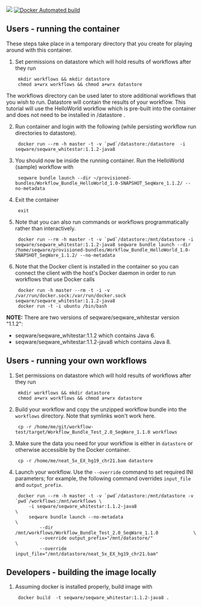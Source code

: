 [![](https://badge.imagelayers.io/seqware/seqware_whitestar:latest.svg)](https://imagelayers.io/?images=seqware/seqware_full:latest 'Get your own badge on imagelayers.io')
[![Docker Automated build](https://img.shields.io/docker/automated/seqware/seqware_whitestar.svg?maxAge=2592000)](https://hub.docker.com/r/seqware/seqware_whitestar/)

## Users - running the container

These steps take place in a temporary directory that you create for playing around with this container.

1. Set permissions on datastore which will hold results of workflows after they run

        mkdir workflows && mkdir datastore
        chmod a+wrx workflows && chmod a+wrx datastore

The workflows directory can be used later to store additional workflows that you wish to run. Datastore will contain the results of your workflow. This tutorial will use the HelloWorld workflow which is pre-built into the container and does not need to be installed in /datastore .

2. Run container and login with the following (while persisting workflow run directories to datastore).

        docker run --rm -h master -t -v `pwd`/datastore:/datastore  -i seqware/seqware_whitestar:1.1.2-java8

3. You should now be inside the running container. Run the HelloWorld (sample) workflow with

        seqware bundle launch --dir ~/provisioned-bundles/Workflow_Bundle_HelloWorld_1.0-SNAPSHOT_SeqWare_1.1.2/ --no-metadata

4. Exit the container

        exit

5. Note that you can also run commands or workflows programmatically rather than interactively.

        docker run --rm -h master -t -v `pwd`/datastore:/mnt/datastore -i seqware/seqware_whitestar:1.1.2-java8 seqware bundle launch --dir /home/seqware/provisioned-bundles/Workflow_Bundle_HelloWorld_1.0-SNAPSHOT_SeqWare_1.1.2/ --no-metadata

6. Note that the Docker client is installed in the container so you can connect the client with the host's Docker daemon in order to run workflows that use Docker calls

        docker run -h master --rm -t -i -v /var/run/docker.sock:/var/run/docker.sock seqware/seqware_whitestar:1.1.2-java8
        docker run -t -i ubuntu /bin/bash

**NOTE:** There are two versions of seqware/seqware_whitestar version "1.1.2":
  - seqware/seqware_whitestar:1.1.2 which contains Java 6.
  - seqware/seqware_whitestar:1.1.2-java8 which contains Java 8.

## Users - running your own workflows

1. Set permissions on datastore which will hold results of workflows after they run

        mkdir workflows && mkdir datastore
        chmod a+wrx workflows && chmod a+wrx datastore

2. Build your workflow and copy the unzipped workflow bundle into the `workflows` directory. Note that symlinks won't work here.

        cp -r /home/me/git/workflow-test/target/Workflow_Bundle_Test_2.0_SeqWare_1.1.0 workflows
        
3. Make sure the data you need for your workflow is either in `datastore` or otherwise accessible by the Docker container.

        cp -r /home/me/neat_5x_EX_hg19_chr21.bam datastore

4. Launch your workflow. Use the `--override` command to set required INI parameters; for example, the following command overrides `input_file` and `output_prefix`.

        docker run --rm -h master -t -v `pwd`/datastore:/mnt/datastore -v `pwd`/workflows:/mnt/workflows \
            -i seqware/seqware_whitestar:1.1.2-java8                                    \ 
            seqware bundle launch --no-metadata                                         \
                --dir /mnt/workflows/Workflow_Bundle_Test_2.0_SeqWare_1.1.0             \
                --override output_prefix="/mnt/datastore/"                              \
                --override input_file="/mnt/datastore/neat_5x_EX_hg19_chr21.bam"


## Developers - building the image locally

1. Assuming docker is installed properly, build image with

        docker build  -t seqware/seqware_whitestar:1.1.2-java8 .
